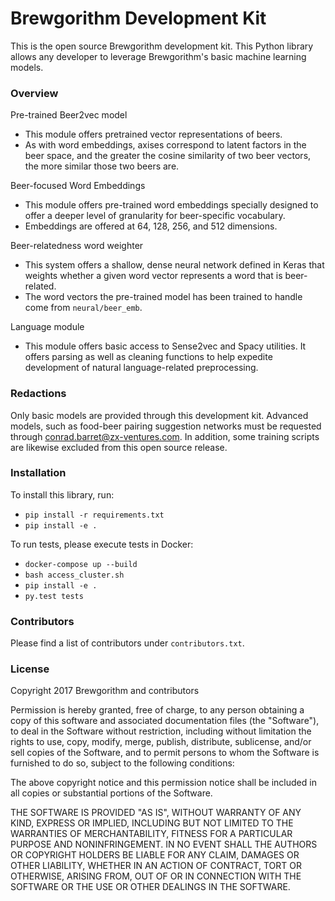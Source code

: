 # Brewgorithm Development Kit
This is the open source Brewgorithm development kit. This Python library allows any developer to leverage Brewgorithm's basic machine learning models. 

### Overview
Pre-trained Beer2vec model
* This module offers pretrained vector representations of beers.
* As with word embeddings, axises correspond to latent factors in the beer space, and the greater the cosine similarity of two beer vectors, the more similar those two beers are.

Beer-focused Word Embeddings
* This module offers pre-trained word embeddings specially designed to offer a deeper level of granularity for beer-specific vocabulary.
* Embeddings are offered at 64, 128, 256, and 512 dimensions.

Beer-relatedness word weighter
* This system offers a shallow, dense neural network defined in Keras that weights whether a given word vector represents a word that is beer-related.
* The word vectors the pre-trained model has been trained to handle come from `neural/beer_emb`.

Language module
* This module offers basic access to Sense2vec and Spacy utilities. It offers parsing as well as cleaning functions to help expedite development of natural language-related preprocessing.

### Redactions
Only basic models are provided through this development kit. Advanced models, such as food-beer pairing suggestion networks must be requested through conrad.barret@zx-ventures.com. In addition, some training scripts are likewise excluded from this open source release.

### Installation
To install this library, run:
* `pip install -r requirements.txt`
* `pip install -e .`

To run tests, please execute tests in Docker:
* `docker-compose up --build`
* `bash access_cluster.sh`
* `pip install -e .`
* `py.test tests`

### Contributors
Please find a list of contributors under `contributors.txt`.

### License
Copyright 2017 Brewgorithm and contributors

Permission is hereby granted, free of charge, to any person obtaining a copy of this software and associated documentation files (the "Software"), to deal in the Software without restriction, including without limitation the rights to use, copy, modify, merge, publish, distribute, sublicense, and/or sell copies of the Software, and to permit persons to whom the Software is furnished to do so, subject to the following conditions:

The above copyright notice and this permission notice shall be included in all copies or substantial portions of the Software.

THE SOFTWARE IS PROVIDED "AS IS", WITHOUT WARRANTY OF ANY KIND, EXPRESS OR IMPLIED, INCLUDING BUT NOT LIMITED TO THE WARRANTIES OF MERCHANTABILITY, FITNESS FOR A PARTICULAR PURPOSE AND NONINFRINGEMENT. IN NO EVENT SHALL THE AUTHORS OR COPYRIGHT HOLDERS BE LIABLE FOR ANY CLAIM, DAMAGES OR OTHER LIABILITY, WHETHER IN AN ACTION OF CONTRACT, TORT OR OTHERWISE, ARISING FROM, OUT OF OR IN CONNECTION WITH THE SOFTWARE OR THE USE OR OTHER DEALINGS IN THE SOFTWARE.

